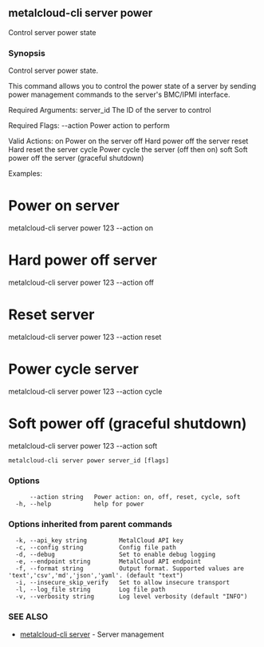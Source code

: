 ## metalcloud-cli server power

Control server power state

### Synopsis

Control server power state.

This command allows you to control the power state of a server by sending
power management commands to the server's BMC/IPMI interface.

Required Arguments:
  server_id              The ID of the server to control

Required Flags:
  --action              Power action to perform

Valid Actions:
  on                    Power on the server
  off                   Hard power off the server
  reset                 Hard reset the server
  cycle                 Power cycle the server (off then on)
  soft                  Soft power off the server (graceful shutdown)

Examples:
  # Power on server
  metalcloud-cli server power 123 --action on

  # Hard power off server
  metalcloud-cli server power 123 --action off

  # Reset server
  metalcloud-cli server power 123 --action reset

  # Power cycle server
  metalcloud-cli server power 123 --action cycle

  # Soft power off (graceful shutdown)
  metalcloud-cli server power 123 --action soft


```
metalcloud-cli server power server_id [flags]
```

### Options

```
      --action string   Power action: on, off, reset, cycle, soft
  -h, --help            help for power
```

### Options inherited from parent commands

```
  -k, --api_key string         MetalCloud API key
  -c, --config string          Config file path
  -d, --debug                  Set to enable debug logging
  -e, --endpoint string        MetalCloud API endpoint
  -f, --format string          Output format. Supported values are 'text','csv','md','json','yaml'. (default "text")
  -i, --insecure_skip_verify   Set to allow insecure transport
  -l, --log_file string        Log file path
  -v, --verbosity string       Log level verbosity (default "INFO")
```

### SEE ALSO

* [metalcloud-cli server](metalcloud-cli_server.md)	 - Server management

